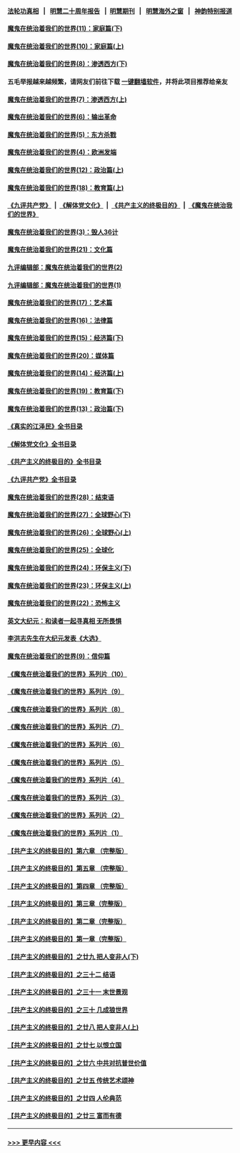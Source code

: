 #### [法轮功真相](https://github.com/gfw-breaker/truth/blob/master/README.md?t=0) &nbsp;&nbsp;|&nbsp;&nbsp; [明慧二十周年报告](https://github.com/gfw-breaker/mh-reports/blob/master/README.md?t=0) &nbsp;&nbsp;|&nbsp;&nbsp;[明慧期刊](https://github.com/gfw-breaker/mh-qikan) &nbsp;&nbsp;|&nbsp;&nbsp; [明慧海外之窗](https://github.com/gfw-breaker/mh-news/blob/master/README.md?t=0) &nbsp;&nbsp;|&nbsp;&nbsp; [神韵特别报道](https://github.com/gfw-breaker/mh-news/blob/master/shenyun.md?t=0)
#### [魔鬼在统治着我们的世界(11)：家庭篇(下)](../pages/nsc422/n10440961.md?t=01080643) 
#### [魔鬼在统治着我们的世界(10)：家庭篇(上)](../pages/nsc422/n10435448.md?t=01080643) 
#### [魔鬼在统治着我们的世界(8)：渗透西方(下)](../pages/nsc422/n10429603.md?t=01080643) 
#### 五毛举报越来越频繁，请网友们前往下载 [一键翻墙软件](https://github.com/gfw-breaker/ssr-accounts)，并将此项目推荐给亲友
#### [魔鬼在统治着我们的世界(7)：渗透西方(上)](../pages/nsc422/n10426013.md?t=01080643) 
#### [魔鬼在统治着我们的世界(6)：输出革命](../pages/nsc422/n10421536.md?t=01080643) 
#### [魔鬼在统治着我们的世界(5)：东方杀戮](../pages/nsc422/n10417707.md?t=01080643) 
#### [魔鬼在统治着我们的世界(4)：欧洲发端](../pages/nsc422/n10414890.md?t=01080643) 
#### [魔鬼在统治着我们的世界(12)：政治篇(上)](../pages/nsc422/n10444576.md?t=01080643) 
#### [魔鬼在统治着我们的世界(18)：教育篇(上)](../pages/nsc422/n10526970.md?t=01080643) 
#### [《九评共产党》](https://github.com/begood0513/9ping.md/blob/master/README.md) &nbsp;|&nbsp; [《解体党文化》](../../../../jtdwh.md/blob/master/README.md)  &nbsp;|&nbsp; [《共产主义的终极目的》](../../../../gczydzjmd.md/blob/master/README.md) &nbsp;|&nbsp; [《魔鬼在统治我们的世界》](../../../../mgztzwmdsj.md/blob/master/README.md) 
#### [魔鬼在统治着我们的世界(3)：毁人36计](../pages/nsc422/n10411583.md?t=01080643) 
#### [魔鬼在统治着我们的世界(21)：文化篇](../pages/nsc422/n10597706.md?t=01080643) 
#### [九评编辑部：魔鬼在统治着我们的世界(2)](../pages/nsc422/n10410036.md?t=01080643) 
#### [九评编辑部：魔鬼在统治着我们的世界(1)](../pages/nsc422/n10406825.md?t=01080643) 
#### [魔鬼在统治着我们的世界(17)：艺术篇](../pages/nsc422/n10499093.md?t=01080643) 
#### [魔鬼在统治着我们的世界(16)：法律篇](../pages/nsc422/n10485969.md?t=01080643) 
#### [魔鬼在统治着我们的世界(15)：经济篇(下)](../pages/nsc422/n10469975.md?t=01080643) 
#### [魔鬼在统治着我们的世界(20)：媒体篇](../pages/nsc422/n10586579.md?t=01080643) 
#### [魔鬼在统治着我们的世界(14)：经济篇(上)](../pages/nsc422/n10457370.md?t=01080643) 
#### [魔鬼在统治着我们的世界(19)：教育篇(下)](../pages/nsc422/n10564808.md?t=01080643) 
#### [魔鬼在统治着我们的世界(13)：政治篇(下)](../pages/nsc422/n10448270.md?t=01080643) 
#### [《真实的江泽民》全书目录](../pages/nsc422/n13721399.md?t=01080643) 
#### [《解体党文化》全书目录](../pages/nsc422/n13721157.md?t=01080643) 
#### [《共产主义的终极目的》全书目录](../pages/nsc422/n13721048.md?t=01080643) 
#### [《九评共产党》全书目录](../pages/nsc422/n13708085.md?t=01080643) 
#### [魔鬼在统治着我们的世界(28)：结束语](../pages/nsc422/n10936246.md?t=01080643) 
#### [魔鬼在统治着我们的世界(27)：全球野心(下)](../pages/nsc422/n10928319.md?t=01080643) 
#### [魔鬼在统治着我们的世界(26)：全球野心(上)](../pages/nsc422/n10900318.md?t=01080643) 
#### [魔鬼在统治着我们的世界(25)：全球化](../pages/nsc422/n10788205.md?t=01080643) 
#### [魔鬼在统治着我们的世界(24)：环保主义(下)](../pages/nsc422/n10695307.md?t=01080643) 
#### [魔鬼在统治着我们的世界(23)：环保主义(上)](../pages/nsc422/n10688613.md?t=01080643) 
#### [魔鬼在统治着我们的世界(22)：恐怖主义](../pages/nsc422/n10614727.md?t=01080643) 
#### [英文大纪元：和读者一起寻真相 无所畏惧](../pages/nsc422/n12542027.md?t=01080643) 
#### [李洪志先生在大纪元发表《大选》](../pages/nsc422/n12534746.md?t=01080643) 
#### [魔鬼在统治着我们的世界(9)：信仰篇](../pages/nsc422/n10432159.md?t=01080643) 
#### [《魔鬼在统治着我们的世界》系列片（10）](../pages/nsc422/n12292670.md?t=01080643) 
#### [《魔鬼在统治着我们的世界》系列片（9）](../pages/nsc422/n12290859.md?t=01080643) 
#### [《魔鬼在统治着我们的世界》系列片（8）](../pages/nsc422/n12287445.md?t=01080643) 
#### [《魔鬼在统治着我们的世界》系列片（7）](../pages/nsc422/n12283425.md?t=01080643) 
#### [《魔鬼在统治着我们的世界》系列片（6）](../pages/nsc422/n12282314.md?t=01080643) 
#### [《魔鬼在统治着我们的世界》系列片（5）](../pages/nsc422/n12281419.md?t=01080643) 
#### [《魔鬼在统治着我们的世界》系列片（4）](../pages/nsc422/n12274024.md?t=01080643) 
#### [《魔鬼在统治着我们的世界》系列片（3）](../pages/nsc422/n12271322.md?t=01080643) 
#### [《魔鬼在统治着我们的世界》系列片（2）](../pages/nsc422/n12269049.md?t=01080643) 
#### [《魔鬼在统治着我们的世界》系列片（1）](../pages/nsc422/n12267575.md?t=01080643) 
#### [【共产主义的终极目的】第六章 （完整版）](../pages/nsc422/n11428913.md?t=01080643) 
#### [【共产主义的终极目的】第五章 （完整版）](../pages/nsc422/n11428912.md?t=01080643) 
#### [【共产主义的终极目的】第四章 （完整版）](../pages/nsc422/n11428907.md?t=01080643) 
#### [【共产主义的终极目的】第三章（完整版）](../pages/nsc422/n11428848.md?t=01080643) 
#### [【共产主义的终极目的】第二章（完整版）](../pages/nsc422/n11428831.md?t=01080643) 
#### [【共产主义的终极目的】第一章（完整版）](../pages/nsc422/n11417651.md?t=01080643) 
#### [【共产主义的终极目的】之廿九 把人变非人(下)](../pages/nsc422/n11344140.md?t=01080643) 
#### [【共产主义的终极目的】之三十二 结语](../pages/nsc422/n11360535.md?t=01080643) 
#### [【共产主义的终极目的】之三十一 末世景观](../pages/nsc422/n11351129.md?t=01080643) 
#### [【共产主义的终极目的】之三十 几成狼世界](../pages/nsc422/n11348280.md?t=01080643) 
#### [【共产主义的终极目的】之廿八 把人变非人(上)](../pages/nsc422/n11340492.md?t=01080643) 
#### [【共产主义的终极目的】之廿七 以恨立国](../pages/nsc422/n11336944.md?t=01080643) 
#### [【共产主义的终极目的】之廿六 中共对抗普世价值](../pages/nsc422/n11324785.md?t=01080643) 
#### [【共产主义的终极目的】之廿五 传统艺术颂神](../pages/nsc422/n11296396.md?t=01080643) 
#### [【共产主义的终极目的】之廿四 人伦典范](../pages/nsc422/n11296397.md?t=01080643) 
#### [【共产主义的终极目的】之廿三 富而有德](../pages/nsc422/n11283598.md?t=01080643) 

----
#### [ >>> 更早内容 <<< ](../indexes/nsc422-earlier.md)

